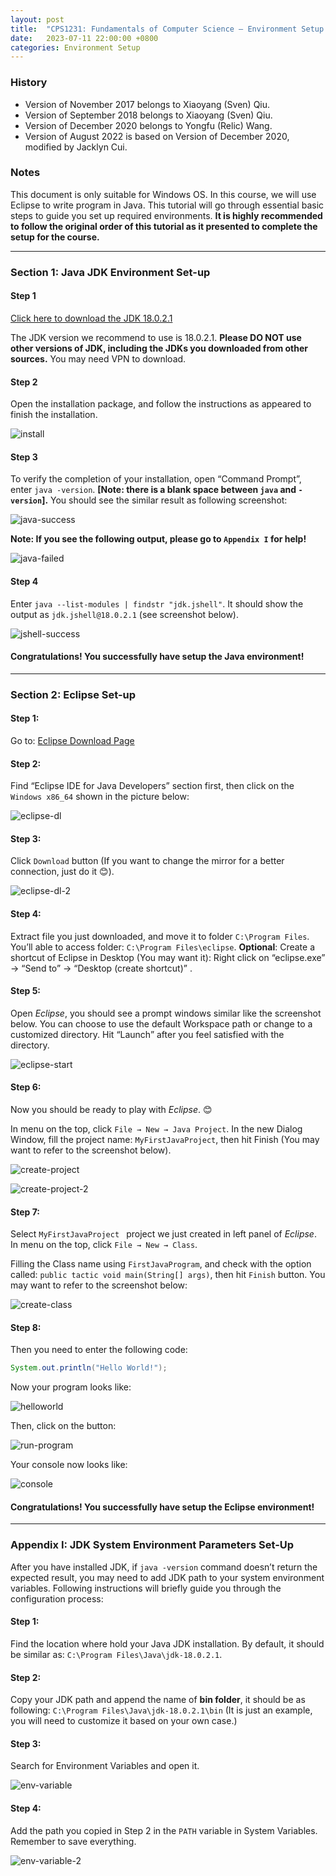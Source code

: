```yaml
---
layout: post
title:  "CPS1231: Fundamentals of Computer Science – Environment Setup Guide (Windows Guide)"
date:   2023-07-11 22:00:00 +0800
categories: Environment Setup
---
```


### History

- Version of November 2017 belongs to Xiaoyang (Sven) Qiu.
- Version of September 2018 belongs to Xiaoyang (Sven) Qiu.
- Version of December 2020 belongs to Yongfu (Relic) Wang.
- Version of August 2022 is based on Version of December 2020, modified by Jacklyn Cui.

### Notes

This document is only suitable for Windows OS. In this course, we will use Eclipse to write program in Java. This tutorial will go through essential basic steps to guide you set up required environments. **It is highly recommended to follow the original order of this tutorial as it presented to complete the setup for the course.**

---

### Section 1: Java JDK Environment Set-up

#### Step 1

[Click here to download the JDK 18.0.2.1](https://download.oracle.com/java/18/archive/jdk-18.0.2.1_windows-x64_bin.exe)

The JDK version we recommend to use is 18.0.2.1. **Please DO NOT use other versions of JDK, including the JDKs you downloaded from other sources.** You may need VPN to download.

#### Step 2

Open the installation package, and follow the instructions as appeared to finish the installation.

![install](wku.cs.noobs/imgs/2023-07-11-env-setup/install.png)

#### Step 3

To verify the completion of your installation, open “Command Prompt”, enter `java -version`.
**[Note: there is a blank space between `java` and `-version`].**
You should see the similar result as following screenshot:

![java-success](wku.cs.noobs/imgs/2023-07-11-env-setup/java-success.png)

**Note: If you see the following output, please go to `Appendix I` for help!**

![java-failed](wku.cs.noobs/imgs/2023-07-11-env-setup/java-failed.png)

#### Step 4

Enter `java --list-modules | findstr "jdk.jshell"`. It should show the output as `jdk.jshell@18.0.2.1` (see screenshot below).

![jshell-success](wku.cs.noobs/imgs/2023-07-11-env-setup/jshell-success.png)

#### Congratulations! You successfully have setup the Java environment!

---

### Section 2: Eclipse Set-up

#### Step 1:

Go to: [Eclipse Download Page](https://www.eclipse.org/downloads/packages/)

#### Step 2:

Find “Eclipse IDE for Java Developers” section first, then click on the `Windows x86_64` shown in the picture below:

![eclipse-dl](wku.cs.noobs/imgs/2023-07-11-env-setup/eclipse-dl.png)

#### Step 3:

Click `Download` button (If you want to change the mirror for a better connection, just do it 😊).

![eclipse-dl-2](wku.cs.noobs/imgs/2023-07-11-env-setup/eclipse-dl-2.png)

#### Step 4: 

Extract file you just downloaded, and move it to folder `C:\Program Files`. You’ll able to access folder: `C:\Program Files\eclipse`.
**Optional**: Create a shortcut of Eclipse in Desktop (You may want it): Right click on “eclipse.exe” → “Send to” → “Desktop (create shortcut)” .

#### Step 5:

Open *Eclipse*, you should see a prompt windows similar like the screenshot below. You can choose to use the default Workspace path or change to a customized directory. Hit “Launch” after you feel satisfied with the directory.

![eclipse-start](wku.cs.noobs/imgs/2023-07-11-env-setup/eclipse-start.png)

#### Step 6:

Now you should be ready to play with *Eclipse*. 😊

In menu on the top, click `File → New → Java Project`. In the new Dialog Window, fill the project name: `MyFirstJavaProject`, then hit Finish (You may want to refer to the screenshot below).

![create-project](wku.cs.noobs/imgs/2023-07-11-env-setup/create-project.png)

![create-project-2](wku.cs.noobs/imgs/2023-07-11-env-setup/create-project-2.png)

#### Step 7:

Select `MyFirstJavaProject ` project we just created in left panel of *Eclipse*. In menu on the top, click `File → New → Class`.

Filling the Class name using `FirstJavaProgram`, and check with the option called:  `public tactic void main(String[] args)`, then hit `Finish` button. You may want to refer to the screenshot below:

![create-class](wku.cs.noobs/imgs/2023-07-11-env-setup/create-class.png)

#### Step 8:

Then you need to enter the following code:

```java
System.out.println("Hello World!");
```

Now your program looks like:

![helloworld](wku.cs.noobs/imgs/2023-07-11-env-setup/helloworld.png)

Then, click on the button:

![run-program](wku.cs.noobs/imgs/2023-07-11-env-setup/run-program.png)

Your console now looks like:

![console](wku.cs.noobs/imgs/2023-07-11-env-setup/console.png)

#### Congratulations! You successfully have setup the Eclipse environment!

---

### Appendix I: JDK System Environment Parameters Set-Up

After you have installed JDK, if `java -version` command doesn’t return the expected result, you may need to add JDK path to your system environment variables. Following instructions will briefly guide you through the configuration process:

#### Step 1:

Find the location where hold your Java JDK installation. By default, it should be similar as: `C:\Program Files\Java\jdk-18.0.2.1`.

#### Step 2:

Copy your JDK path and append the name of **bin folder**, it should be as following: `C:\Program Files\Java\jdk-18.0.2.1\bin`
(It is just an example, you will need to customize it based on your own case.)

#### Step 3:

Search for Environment Variables and open it.

![env-variable](wku.cs.noobs/imgs/2023-07-11-env-setup/env-variable.png)

#### Step 4:

Add the path you copied in Step 2 in the `PATH` variable in System Variables. Remember to save everything.

![env-variable-2](wku.cs.noobs/imgs/2023-07-11-env-setup/env-variable-2.png)
